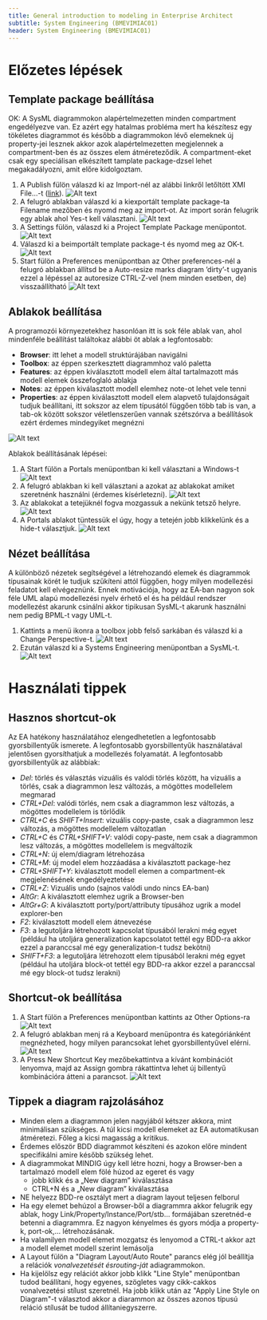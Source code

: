 ```yaml
---
title: General introduction to modeling in Enterprise Architect
subtitle: System Engineering (BMEVIMIAC01)
header: System Engineering (BMEVIMIAC01)
---
```



# Előzetes lépések

## Template package beállítása
OK: A SysML diagrammokon alapértelmezetten minden compartment engedélyezve van. Ez azért egy hatalmas probléma mert ha készítesz egy tökéletes diagrammot és később a diagrammokon lévő elemeknek új property-jei lesznek akkor azok alapértelmezetten megjelennek a compartment-ben és az összes elem átméreteződik. A compartment-eket csak egy speciálisan elkészített tamplate package-dzsel lehet megakadályozni, amit előre kidolgoztam.

1.	A Publish fülön válaszd ki az Import-nél az alábbi linkről letőltött XMI File…-t ([link](https://bmeedu.sharepoint.com/:u:/s/Section_BMEVIMIAC01-HU-2023-24-1/ESqUBbjDuFxAt-oLA89inj4B4mVZaSnQ7qFGvhhHyuIF2Q?e=K4sEj7)).
![Alt text](figs/ea-guide-tmp-pkg-crt-1.png)
2.	A felugró ablakban válaszd ki a kiexportált template package-ta Filename mezőben és nyomd meg az import-ot. Az import során felugrik egy ablak ahol Yes-t kell választani.
 ![Alt text](figs/ea-guide-tmp-pkg-crt-2.png)
3.	A Settings fülön, válaszd ki a Project Template Package menüpontot.
 ![Alt text](figs/ea-guide-tmp-pkg-crt-3.png)
4.	Válaszd ki a beimportált template package-t és nyomd meg az OK-t.
 ![Alt text](figs/ea-guide-tmp-pkg-crt-4.png)
5.	Start fülön a Preferences menüpontban az Other preferences-nél a felugró ablakban állítsd be a Auto-resize marks diagram ’dirty’-t ugyanis ezzel a lépéssel az autoresize CTRL-Z-vel (nem minden esetben, de) visszaállítható
![Alt text](figs/ea-guide-tmp-pkg-crt-5.png)


## Ablakok beállítása
A programozói környezetekhez hasonlóan itt is sok féle ablak van, ahol mindenféle beállítást találtokaz alábbi öt ablak a legfontosabb:
 * **Browser**: itt lehet a modell struktúrájában navigálni
 * **Toolbox**: az éppen szerkesztett diagrammhoz való paletta
 * **Features**: az éppen kiválasztott modell elem által tartalmazott más modell elemek összefoglaló ablakja
 * **Notes**: az éppen kiválasztott modell elemhez note-ot lehet vele tenni
 * **Properties**: az éppen kiválasztott modell elem alapvető tulajdonságait tudjuk beállítani, itt sokszor az elem típusától függően több tab is van, a tab-ok között sokszor véletlenszerűen vannak szétszórva a beállítások ezért érdemes mindegyiket megnézni


![Alt text](figs/ea-window-setup/image.png)

Ablakok beállításának lépései:
1.	A Start fülön a Portals menüpontban ki kell választani a Windows-t 
![Alt text](figs/ea-window-setup/image-1.png)
2.	A felugró ablakban ki kell választani a azokat az ablakokat amiket szeretnénk használni (érdemes kísérletezni).
![Alt text](figs/ea-window-setup/image-2.png)
3.	Az ablakokat a tetejüknél fogva mozgassuk a nekünk tetsző helyre.
![Alt text](figs/ea-window-setup/image-3.png)
4.	A Portals ablakot tüntessük el úgy, hogy a tetején jobb klikkelünk és a hide-t választjuk.
![Alt text](figs/ea-window-setup/image-4.png)

## Nézet beállítása

A különböző nézetek segítségével a létrehozandó elemek és diagrammok típusainak körét le tudjuk szűkíteni attól függően, hogy milyen modellezési feladatot kell elvégeznünk. Ennek motivációja, hogy az EA-ban nagyon sok féle UML alapú modellezési nyelv érhető el és ha például rendszer modellezést akarunk csinálni akkor tipikusan SysML-t akarunk használni nem pedig BPML-t vagy UML-t.

1. Kattints a menü ikonra a toolbox jobb felső sarkában és válaszd ki a Change Perspective-t.
![Alt text](figs/ea-change-perspective/image.png)
2. Ezután válaszd ki a Systems Engineering menüpontban a SysML-t.
![Alt text](figs/ea-change-perspective/image-1.png)
 
# Használati tippek

## Hasznos shortcut-ok

Az EA hatékony használatához elengedhetetlen a legfontosabb gyorsbillentyűk ismerete. A legfontosabb gyorsbillentyűk használatával jelentősen gyorsíthatjuk a modellezés folyamatát. A legfontosabb gyorsbillentyűk az alábbiak:

 * *Del*: törlés és választás vizuális és valódi törlés között, ha vizuális a törlés, csak a diagrammon lesz változás, a mögöttes modellelem megmarad
 * *CTRL+Del*: valódi törlés, nem csak a diagrammon lesz változás, a mögöttes modellelem is törlődik
 * *CTRL+C* és *SHIFT+Insert*: vizuális copy-paste, csak a diagrammon lesz változás, a mögöttes modellelem változatlan
 * *CTRL+C* és *CTRL+SHIFT+V*: valódi copy-paste, nem csak a diagrammon lesz változás, a mögöttes modellelem is megváltozik
 * *CTRL+N*: új elem/diagram létrehozása
 * *CTRL+M*: új model elem hozzáadása a kiválasztott package-hez
 * *CTRL+SHIFT+Y*: kiválasztott modell elemen a compartment-ek megjelenésének engedélyeztetése
 * *CTRL+Z*: Vizuális undo (sajnos valódi undo nincs EA-ban) 
 * *AltGr*: A kiválasztott elemhez ugrik a Browser-ben 
 * *AltGr+G*: A kiválasztott porty/port/attributy típusához ugrik a model explorer-ben 
 * *F2*: kiválasztott modell elem átnevezése
 * *F3*: a legutoljára létrehozott kapcsolat típusából lerakni még egyet (például ha utoljára generalization kapcsolatot tettél egy BDD-ra akkor ezzel a paranccsal mé egy generalization-t tudsz bekötni)
 * *SHIFT+F3*: a legutoljára létrehozott elem típusából lerakni még egyet (például ha utoljára block-ot tettél egy BDD-ra akkor ezzel a paranccsal mé egy block-ot tudsz lerakni)

## Shortcut-ok beállítása

1. A Start fülön a Preferences menüpontban kattints az Other Options-ra 
![Alt text](figs/ea-guide-shortcuts/image.png)
2. A felugró ablakban menj rá a Keyboard menüpontra és kategóriánként megnézheted, hogy milyen parancsokat lehet gyorsbillentyűvel elérni.
![Alt text](figs/ea-guide-shortcuts/image-1.png)
3. A Press New Shortcut Key mezőbekattintva a kívánt kombinációt lenyomva, majd az Assign gombra rákattintva lehet új billentyű kombinációra átteni a parancsot.
![Alt text](figs/ea-guide-shortcuts/image-2.png)

## Tippek a diagram rajzolásához

 * Minden elem a diagrammon jelen nagyjából kétszer akkora, mint minimálisan szükséges. A túl kicsi modell elemeket az EA automatikusan átméretezi. Főleg a kicsi magasság a kritikus.
 * Érdemes először BDD diagrammot készíteni és azokon előre mindent specifikálni amire később szükség lehet. 
 * A diagrammokat MINDIG úgy kell létre hozni, hogy a Browser-ben a tartalmazó modell elem fölé húzod az egeret és vagy
     -  jobb klikk és a „New diagram” kiválasztása
     -  CTRL+N és a „New diagram” kiválasztása
 * NE helyezz BDD-re osztályt mert a diagram layout teljesen felborul
 * Ha egy elemet behúzol a Browser-ből a diagrammra akkor felugrik egy ablak, hogy Link/Property/Instance/Port/stb… formájában szeretnéd-e betenni a diagrammra. Ez nagyon kényelmes és gyors módja a property-k, port-ok,… létrehozásának.
 * Ha valamilyen modell elemet mozgatsz és lenyomod a CTRL-t akkor azt a modell elemet modell szerint lemásolja
 * A Layout fülön a "Diagram Layout/Auto Route" parancs elég jól beállítja a relációk *vonalvezetését ésrouting-ját* adiagrammokon.
 * Ha kijelölsz egy relációt akkor jobb klikk "Line Style" menüpontban tudod beállítani, hogy egyenes, szögletes vagy cikk-cakkos vonalvezetési stílust szeretnél. Ha jobb klikk után az "Apply Line Style on Diagram"-t választod akkor a diarammon az összes azonos típusú reláció stílusát be tudod állítaniegyszerre.

